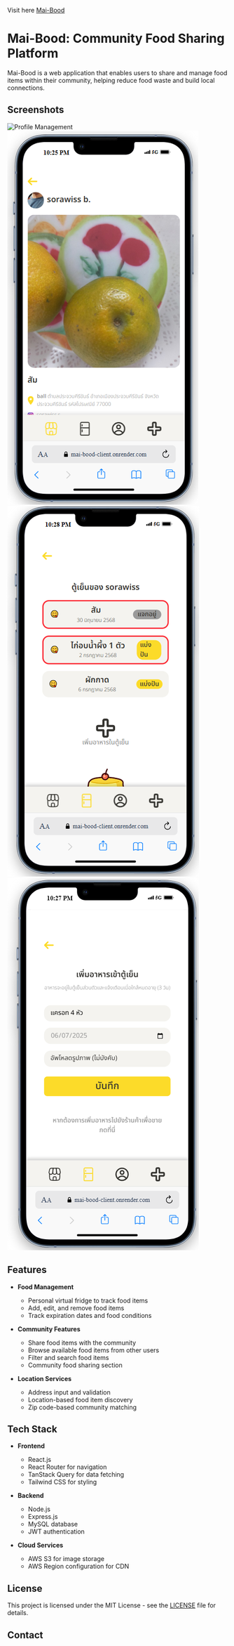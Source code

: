 Visit here [Mai-Bood](https://maibood.onrender.com/home)

# Mai-Bood: Community Food Sharing Platform

Mai-Bood is a web application that enables users to share and manage food items within their community, helping reduce food waste and build local connections.

## Screenshots
![Profile Management](/screenshot/Home.png)
![Post](/screenshot/Post.png)
![Fridge](/screenshot/Fridge.png)
![Add](/screenshot/AddToFridge.png)



## Features

- **Food Management**
  - Personal virtual fridge to track food items
  - Add, edit, and remove food items
  - Track expiration dates and food conditions

- **Community Features**
  - Share food items with the community
  - Browse available food items from other users
  - Filter and search food items
  - Community food sharing section

- **Location Services**
  - Address input and validation
  - Location-based food item discovery
  - Zip code-based community matching

## Tech Stack

- **Frontend**
  - React.js
  - React Router for navigation
  - TanStack Query for data fetching
  - Tailwind CSS for styling

- **Backend**
  - Node.js
  - Express.js
  - MySQL database
  - JWT authentication

- **Cloud Services**
  - AWS S3 for image storage
  - AWS Region configuration for CDN



## License

This project is licensed under the MIT License - see the [LICENSE](LICENSE) file for details.

## Contact

